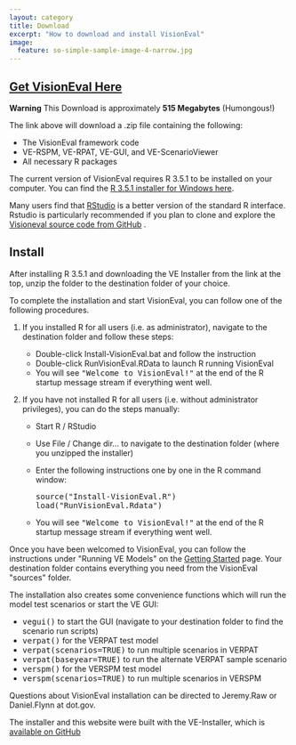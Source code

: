```yaml
---
layout: category
title: Download
excerpt: "How to download and install VisionEval"
image:
  feature: so-simple-sample-image-4-narrow.jpg
---
```


## [Get VisionEval Here](installers/VE-installer-windows-R3.5.1.zip) 
**Warning** This Download is approximately **515 Megabytes** (Humongous!)

The link above will download a .zip file containing the following:
 - The VisionEval framework code
 - VE-RSPM, VE-RPAT, VE-GUI, and VE-ScenarioViewer 
 - All necessary R packages
 
The current version of VisionEval requires R 3.5.1 to be installed on your computer.  You can find the <a href="https://cran.r-project.org/bin/windows/base/old/3.5.1/" target="_blank">R 3.5.1 installer for Windows here</a>.

Many users find that <a href="https://www.rstudio.com/products/rstudio/#Desktop" target="_blank">RStudio</a> is a better version of the
standard R interface.  Rstudio is particularly recommended if you plan to clone and explore the
<a target="_blank" href="https://github.com/VisionEval/VisionEval">Visioneval source code from GitHub</a> .

## Install

After installing R 3.5.1 and downloading the VE Installer from the link at the top, unzip the folder to the destination folder of your choice.

To complete the installation and start VisionEval, you can follow one of the following procedures.

1. If you installed R for all users (i.e. as administrator), navigate to the destination folder and follow these steps:
   - Double-click Install-VisionEval.bat and follow the instruction
   - Double-click RunVisionEval.RData to launch R running VisionEval
   - You will see <tt>"Welcome to VisionEval!"</tt> at the end of the R startup message stream if everything went well.

1. If you have not installed R for all users (i.e. without administrator privileges), you can do the steps manually:
   - Start R / RStudio
   - Use File / Change dir... to navigate to the destination folder (where you unzipped the installer)
   - Enter the following instructions one by one in the R command window:

     <tt>source("Install-VisionEval.R")</tt><br/>
     <tt>load("RunVisionEval.Rdata")</tt>

   - You will see <tt>"Welcome to VisionEval!"</tt> at the end of the R startup message stream if everything went well.

Once you have been welcomed to VisionEval, you can follow the instructions under "Running VE Models" on the
<a href="https://github.com/VisionEval/VisionEval/wiki/Getting-Started">Getting Started</a> page.
Your destination folder contains everything you need from the VisionEval "sources" folder.

The installation also creates some convenience functions which will run the model test scenarios or start the VE GUI:
 - <tt>vegui()</tt> to start the GUI (navigate to your destination folder to find the scenario run scripts)
 - <tt>verpat()</tt> for the VERPAT test model
 - <tt>verpat(scenarios=TRUE)</tt> to run multiple scenarios in VERPAT
 - <tt>verpat(baseyear=TRUE)</tt> to run the alternate VERPAT sample scenario
 - <tt>verspm()</tt> for the VERSPM test model
 - <tt>verspm(scenarios=TRUE)</tt> to run multiple scenarios in VERSPM

Questions about VisionEval installation can be directed to Jeremy.Raw or Daniel.Flynn at dot.gov.

The installer and this website were built with the VE-Installer, which is <a target="_blank" href="https://github.com/VisionEval/VE-Installer">available on GitHub</a>

<!-- removed between title and excerpt: <span class="entry-date"><time datetime="{{ post.date | date_to_xmlschema }}">{{ post.date | date: "%B %d, %Y" }}</time></span> -->
